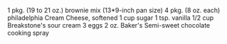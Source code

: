  1 pkg. (19 to 21 oz.) brownie mix (13*9-inch pan size)
 4 pkg. (8 oz. each) philadelphia Cream Cheese, softened
 1 cup sugar
 1 tsp. vanilla
 1/2 cup Breakstone's sour cream
 3 eggs
 2 oz. Baker's Semi-sweet chocolate
 cooking spray